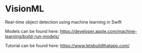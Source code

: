 # VisionML
Real-time object detection using machine learning in Swift

Models can be found here: https://developer.apple.com/machine-learning/build-run-models/ 

Tutorial can be found here: https://www.letsbuildthatapp.com/

